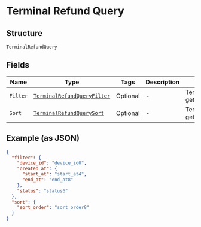 
# Terminal Refund Query

## Structure

`TerminalRefundQuery`

## Fields

| Name | Type | Tags | Description | Getter |
|  --- | --- | --- | --- | --- |
| `Filter` | [`TerminalRefundQueryFilter`](../../doc/models/terminal-refund-query-filter.md) | Optional | - | TerminalRefundQueryFilter getFilter() |
| `Sort` | [`TerminalRefundQuerySort`](../../doc/models/terminal-refund-query-sort.md) | Optional | - | TerminalRefundQuerySort getSort() |

## Example (as JSON)

```json
{
  "filter": {
    "device_id": "device_id0",
    "created_at": {
      "start_at": "start_at4",
      "end_at": "end_at8"
    },
    "status": "status6"
  },
  "sort": {
    "sort_order": "sort_order8"
  }
}
```

